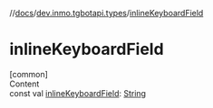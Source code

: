 //[docs](../../index.md)/[dev.inmo.tgbotapi.types](index.md)/[inlineKeyboardField](inline-keyboard-field.md)



# inlineKeyboardField  
[common]  
Content  
const val [inlineKeyboardField](inline-keyboard-field.md): [String](https://kotlinlang.org/api/latest/jvm/stdlib/kotlin/-string/index.html)  



